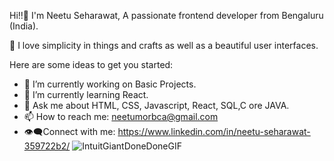  Hi!!👋
 I'm Neetu Seharawat, A passionate frontend developer from Bengaluru (India).
 
👀 I love simplicity in things and crafts as well as a beautiful user interfaces.

Here are some ideas to get you started:
- 🔭 I’m currently working on Basic Projects.
- 🌱 I’m currently learning React.
- 💬  Ask me about HTML, CSS,  Javascript,  React, SQL,C ore JAVA.
- 📫 How to reach me: neetumorbca@gmail.com
- 👁️‍🗨️Connect with me: https://www.linkedin.com/in/neetu-seharawat-359722b2/
![IntuitGiantDoneDoneGIF](https://user-images.githubusercontent.com/116377226/215323404-5b7ab425-f2e6-464a-a15c-17ff51e61c76.gif)



